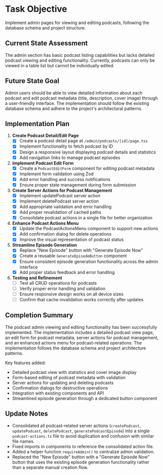 # Task Objective
Implement admin pages for viewing and editing podcasts, following the database schema and project structure.

## Current State Assessment
The admin section has basic podcast listing capabilities but lacks detailed podcast viewing and editing functionality. Currently, podcasts can only be viewed in a table list but cannot be individually edited.

## Future State Goal
Admin users should be able to view detailed information about each podcast and edit podcast metadata (title, description, cover image) through a user-friendly interface. The implementation should follow the existing database schema and adhere to the project's architectural patterns.

## Implementation Plan

1. **Create Podcast Detail/Edit Page**
   - [x] Create a podcast detail page at `/admin/podcasts/[id]/page.tsx`
   - [x] Implement functionality to fetch podcast by ID
   - [x] Design a responsive layout displaying podcast details and statistics
   - [x] Add navigation links to manage podcast episodes

2. **Implement Podcast Edit Form**
   - [x] Create a `PodcastEditForm` component for editing podcast metadata
   - [x] Implement form validation using Zod
   - [x] Add error handling and success notifications
   - [x] Ensure proper state management during form submission

3. **Create Server Actions for Podcast Management**
   - [x] Implement updatePodcast server action
   - [x] Implement deletePodcast server action
   - [x] Add appropriate validation and error handling
   - [x] Add proper revalidation of cached paths
   - [x] Consolidate podcast actions in a single file for better organization

4. **Enhance Podcast Actions Menu**
   - [x] Update the PodcastActionsMenu component to support new actions
   - [x] Add confirmation dialog for delete operations
   - [x] Improve the visual representation of podcast status

5. **Streamline Episode Generation**
   - [x] Replace "New Episode" button with "Generate Episode Now"
   - [x] Create a reusable `GenerateEpisodeButton` component
   - [x] Ensure consistent episode generation functionality across the admin interface
   - [x] Add proper status feedback and error handling

6. **Testing and Refinement**
   - [ ] Test all CRUD operations for podcasts
   - [ ] Verify proper error handling and validation
   - [ ] Ensure responsive design works on all device sizes
   - [ ] Confirm that cache invalidation works correctly after updates

## Completion Summary
The podcast admin viewing and editing functionality has been successfully implemented. The implementation includes a detailed podcast view page, an edit form for podcast metadata, server actions for podcast management, and an enhanced actions menu for podcast-related operations. The implementation follows the database schema and project architecture patterns.

Key features added:
- Detailed podcast view with statistics and cover image display
- Form-based editing of podcast metadata with validation
- Server actions for updating and deleting podcasts
- Confirmation dialogs for destructive operations
- Integration with existing components and API
- Streamlined episode generation through a dedicated button component

## Update Notes
- Consolidated all podcast-related server actions (`createPodcast`, `updatePodcast`, `deletePodcast`, `generatePodcastEpisode`) into a single `podcast-actions.ts` file to avoid duplication and confusion with similar file names.
- Fixed imports in components to reference the consolidated action file.
- Added a helper function `requireAdmin()` to centralize admin validation.
- Replaced the "New Episode" button with a "Generate Episode Now" button that uses the existing episode generation functionality rather than a separate manual creation flow. 